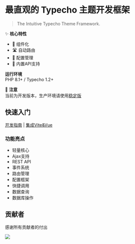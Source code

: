 # 最直观的 Typecho 主题开发框架  

> The Intuitive Typecho Theme Framework.  

✨ **核心特性**  
- 🧩 组件化
- 🛣️ 自动路由
- 🔧 配置管理
- 🔌 内置API支持

**运行环境**  
PHP 8.1+ / Typecho 1.2+

🚧 **注意**  
当前为开发版本，生产环境请使用[稳定版](https://github.com/YuiNijika/TTDF/releases)

## 快速入门
[开发指南](README_DOC.md) | [集成Vite&Vue](https://github.com/YuiNijika/TTDF-Vite)

### 功能亮点
- 轻量核心
- Ajax支持
- REST API
- 事件系统
- 路由管理
- 配置框架
- 快捷调用
- 数据查询
- 数据库操作

## 贡献者
感谢所有贡献者的付出

<a href="https://github.com/YuiNijika/TTDF/graphs/contributors">
  <img src="https://contrib.rocks/image?repo=YuiNijika/TTDF" />
</a>
